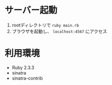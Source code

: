 # サーバー起動

1. rootディレクトリで `ruby main.rb`
2. ブラウザを起動し、 `localhost:4567` にアクセス

# 利用環境

- Ruby 2.3.3
- sinatra
- sinatra-contrib
